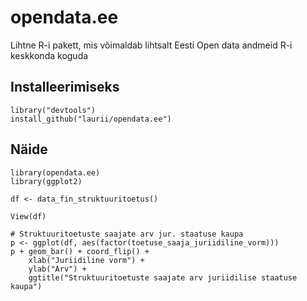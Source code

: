 # opendata.ee

Lihtne R-i pakett, mis võimaldab lihtsalt Eesti Open data andmeid R-i keskkonda koguda

## Installeerimiseks

```
library("devtools")
install_github("laurii/opendata.ee")
```

## Näide

```
library(opendata.ee)
library(ggplot2)

df <- data_fin_struktuuritoetus()

View(df)

# Struktuuritoetuste saajate arv jur. staatuse kaupa
p <- ggplot(df, aes(factor(toetuse_saaja_juriidiline_vorm)))
p + geom_bar() + coord_flip() +
    xlab("Juriidiline vorm") +
    ylab("Arv") +
    ggtitle("Struktuuritoetuste saajate arv juriidilise staatuse kaupa")
```


